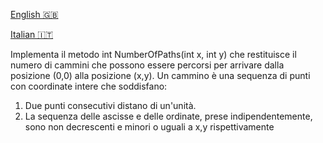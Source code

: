[English 🇬🇧](README.md)

[Italian 🇮🇹 ](README.it.md)

Implementa il metodo int NumberOfPaths(int x, int y) che restituisce il numero di cammini
che possono essere percorsi per arrivare dalla posizione (0,0) 
alla posizione (x,y). Un cammino è una sequenza di punti con coordinate intere che soddisfano:
1. Due punti consecutivi distano di un'unità.
2. La sequenza delle ascisse e delle ordinate, prese indipendentemente, sono non decrescenti e minori o uguali a x,y rispettivamente